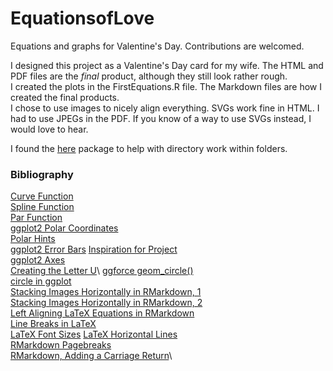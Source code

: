 # EquationsofLove
Equations and graphs for Valentine's Day.
Contributions are welcomed.

I designed this project as a Valentine's Day card for my wife. The HTML and PDF files are the *final* product, although they still look rather rough.\
I created the plots in the FirstEquations.R file.
The Markdown files are how I created the final products.\
I chose to use images to nicely align everything. SVGs work fine in HTML. I had to use JPEGs in the PDF. If you know of a way to use SVGs instead, I would love to hear.

I found the [here](https://cran.r-project.org/web/packages/here/vignettes/rmarkdown.html) package to help with directory work within folders.

### Bibliography
[Curve Function](https://www.math.ucla.edu/~anderson/rw1001/library/base/html/curve.html)\
[Spline Function](https://www.math.ucla.edu/~anderson/rw1001/library/base/html/splinefun.html)\
[Par Function](https://www.math.ucla.edu/~anderson/rw1001/library/base/html/par.html)\
[ggplot2 Polar Coordinates](https://ggplot2.tidyverse.org/reference/coord_polar.html)\
[Polar Hints](https://stackoverflow.com/questions/39773933/how-to-get-a-really-periodic-polar-surface-plot-with-ggplot)\
[ggplot2 Error Bars](http://sape.inf.usi.ch/quick-reference/ggplot2/geom_errorbar)
[Inspiration for Project](https://www.lenfisherscience.com/36-all-you-need-is-love-mathematical-style/)\
[ggplot2 Axes](http://www.sthda.com/english/wiki/ggplot2-axis-scales-and-transformations)\
[Creating the Letter U](http://jwilson.coe.uga.edu/emt668/EMAT6680.Folders/Maddox/Maddox.2/Maddox.2.html#:~:text=As%20a%20increases%2C%20the%20sides,a%20is%20equal%20to%20zero.)\
[ggforce geom_circle()](https://www.rdocumentation.org/packages/ggforce/versions/0.3.2/topics/geom_circle)\
[circle in ggplot](https://community.rstudio.com/t/circle-in-ggplot2/8543/3)\
[Stacking Images Horizontally in RMarkdown, 1](https://community.rstudio.com/t/how-to-stack-two-images-horizontally-in-r-markdown/18941/3)\
[Stacking Images Horizontally in RMarkdown, 2](https://community.rstudio.com/t/how-to-stack-two-images-horizontally-in-r-markdown/18941/11)\
[Left Aligning LaTeX Equations in RMarkdown](https://stackoverflow.com/questions/28748301/how-can-i-left-align-latex-equations-in-r-markdown)\
[Line Breaks in LaTeX](https://www.overleaf.com/learn/latex/Line_breaks_and_blank_spaces)\
[LaTeX Font Sizes](https://texblog.org/2012/08/29/changing-the-font-size-in-latex/)
[LaTeX Horizontal Lines](https://tex.stackexchange.com/questions/19579/horizontal-line-spanning-the-entire-document-in-latex/19582)\
[RMarkdown Pagebreaks](https://bookdown.org/yihui/rmarkdown-cookbook/pagebreaks.html)\
[RMarkdown, Adding a Carriage Return](https://stackoverflow.com/questions/33191744/how-to-add-new-line-in-markdown-presentation#:~:text=When%20you%20do%20want%20to,more%20spaces%2C%20then%20type%20return.&text=How%20to%20add%20new%20line%20in%20Markdown%20presentation%3F,-Check%20the%20following&text=To%20force%20a%20line%20return,the%20end%20of%20a%20line.)\
